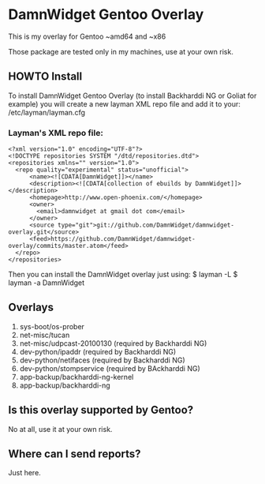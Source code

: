 DamnWidget Gentoo Overlay
=========================

This is my overlay for Gentoo ~amd64 and ~x86

Those package are tested only in my machines, use at your own risk.

HOWTO Install
-------------

To install DamnWidget Gentoo Overlay (to install Backharddi NG or Goliat for example) you will
create a new layman XML repo file and add it to your: 
	/etc/layman/layman.cfg 

### Layman's XML repo file:

	<?xml version="1.0" encoding="UTF-8"?>
	<!DOCTYPE repositories SYSTEM "/dtd/repositories.dtd">
	<repositories xmlns="" version="1.0">
	  <repo quality="experimental" status="unofficial">
	      <name><![CDATA[DamnWidget]]></name>
	      <description><![CDATA[collection of ebuilds by DamnWidget]]></description>
	      <homepage>http://www.open-phoenix.com/</homepage>
	      <owner>
	        <email>damnwidget at gmail dot com</email>
	      </owner>
	      <source type="git">git://github.com/DamnWidget/damnwidget-overlay.git</source>
	      <feed>https://github.com/DamnWidget/damnwidget-overlay/commits/master.atom</feed>
	  </repo>
	</repositories>

Then you can install the DamnWidget overlay just using:
	$ layman -L
	$ layman -a DamnWidget

Overlays
--------

1. sys-boot/os-prober
2. net-misc/tucan
3. net-misc/udpcast-20100130 (required by Backharddi NG)
4. dev-python/ipaddr (required by Backharddi NG)
5. dev-python/netifaces (required by Backharddi NG)
6. dev-python/stompservice (required by BAckharddi NG)
7. app-backup/backharddi-ng-kernel
8. app-backup/backharddi-ng

Is this overlay supported by Gentoo?
------------------------------------

No at all, use it at your own risk.

Where can I send reports?
-------------------------
Just here.

